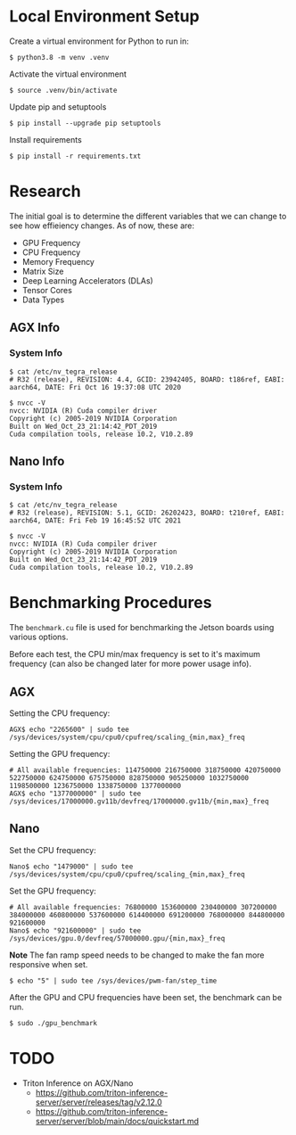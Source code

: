 # Local Environment Setup

Create a virtual environment for Python to run in:

`$ python3.8 -m venv .venv`

Activate the virtual environment

`$ source .venv/bin/activate`

Update pip and setuptools

`$ pip install --upgrade pip setuptools`

Install requirements

`$ pip install -r requirements.txt`


# Research

The initial goal is to determine the different variables that we can change to see how effieiency changes.
As of now, these are:
- GPU Frequency
- CPU Frequency
- Memory Frequency
- Matrix Size
- Deep Learning Accelerators (DLAs)
- Tensor Cores
- Data Types


## AGX Info

### System Info

```
$ cat /etc/nv_tegra_release
# R32 (release), REVISION: 4.4, GCID: 23942405, BOARD: t186ref, EABI: aarch64, DATE: Fri Oct 16 19:37:08 UTC 2020
```

```
$ nvcc -V
nvcc: NVIDIA (R) Cuda compiler driver
Copyright (c) 2005-2019 NVIDIA Corporation
Built on Wed_Oct_23_21:14:42_PDT_2019
Cuda compilation tools, release 10.2, V10.2.89
```

## Nano Info

### System Info

```
$ cat /etc/nv_tegra_release
# R32 (release), REVISION: 5.1, GCID: 26202423, BOARD: t210ref, EABI: aarch64, DATE: Fri Feb 19 16:45:52 UTC 2021
```

```
$ nvcc -V
nvcc: NVIDIA (R) Cuda compiler driver
Copyright (c) 2005-2019 NVIDIA Corporation
Built on Wed_Oct_23_21:14:42_PDT_2019
Cuda compilation tools, release 10.2, V10.2.89
```

# Benchmarking Procedures

The `benchmark.cu` file is used for benchmarking the Jetson boards using various options.

Before each test, the CPU min/max frequency is set to it's maximum frequency (can also be changed later for more power usage info).

## AGX

Setting the CPU frequency:
```
AGX$ echo "2265600" | sudo tee /sys/devices/system/cpu/cpu0/cpufreq/scaling_{min,max}_freq
```

Setting the GPU frequency:

```
# All available frequencies: 114750000 216750000 318750000 420750000 522750000 624750000 675750000 828750000 905250000 1032750000 1198500000 1236750000 1338750000 1377000000
AGX$ echo "1377000000" | sudo tee /sys/devices/17000000.gv11b/devfreq/17000000.gv11b/{min,max}_freq
```

## Nano

Set the CPU frequency:
```
Nano$ echo "1479000" | sudo tee /sys/devices/system/cpu/cpu0/cpufreq/scaling_{min,max}_freq
```

Set the GPU frequency:

```
# All available frequencies: 76800000 153600000 230400000 307200000 384000000 460800000 537600000 614400000 691200000 768000000 844800000 921600000
Nano$ echo "921600000" | sudo tee /sys/devices/gpu.0/devfreq/57000000.gpu/{min,max}_freq
```

**Note** The fan ramp speed needs to be changed to make the fan more responsive when set.

```
$ echo "5" | sudo tee /sys/devices/pwm-fan/step_time
```

After the GPU and CPU frequencies have been set, the benchmark can be run.

```
$ sudo ./gpu_benchmark
```


# TODO
- Triton Inference on AGX/Nano
  - https://github.com/triton-inference-server/server/releases/tag/v2.12.0
  - https://github.com/triton-inference-server/server/blob/main/docs/quickstart.md
